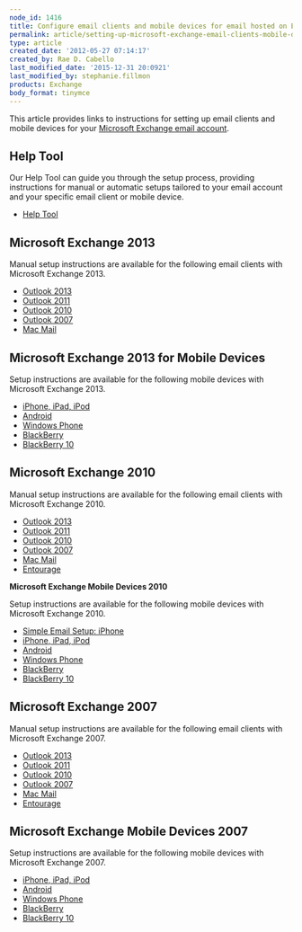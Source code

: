 ```yaml
---
node_id: 1416
title: Configure email clients and mobile devices for email hosted on Exchange
permalink: article/setting-up-microsoft-exchange-email-clients-mobile-devices
type: article
created_date: '2012-05-27 07:14:17'
created_by: Rae D. Cabello
last_modified_date: '2015-12-31 20:0921'
last_modified_by: stephanie.fillmon
products: Exchange
body_format: tinymce
---
```


This article provides links to instructions for setting up email clients
and mobile devices for your [Microsoft Exchange email
account](http://www.rackspace.com/email-hosting/hosted-exchange/).

Help Tool
---------

Our Help Tool can guide you through the setup process, providing
instructions for manual or automatic setups tailored to your email
account and your specific email client or mobile device.

-   [Help
    Tool](http://www.rackspace.com/knowledge_center/article/help-tool-for-hosted-email-and-skype-for-business)

Microsoft Exchange 2013
-----------------------

Manual setup instructions are available for the following email clients
with Microsoft Exchange 2013.

-   [Outlook
    2013](http://www.rackspace.com/knowledge_center/article/manually-configure-outlook-2013-for-email-hosted-on-exchange-2013)
-   [Outlook
    2011](http://www.rackspace.com/knowledge_center/article/manually-configure-outlook-2011-for-email-hosted-on-exchange-2013)
-   [Outlook
    2010](http://www.rackspace.com/knowledge_center/article/manually-configure-outlook-2010-for-email-hosted-on-exchange-2013)
-   [Outlook
    2007](http://www.rackspace.com/knowledge_center/article/manually-configure-outlook-2007-for-email-hosted-on-exchange-2013)
-   [Mac
    Mail](http://www.rackspace.com/knowledge_center/article/manually-configure-mac-mail-for-email-hosted-on-exchange-2013)

Microsoft Exchange 2013 for Mobile Devices
------------------------------------------

Setup instructions are available for the following mobile devices with
Microsoft Exchange 2013.

-   [iPhone, iPad,
    iPod](http://www.rackspace.com/knowledge_center/article/manually-configure-ios-devices-for-email-hosted-on-exchange-2013)
-   [Android](http://www.rackspace.com/knowledge_center/article/manually-configure-android-devices-for-email-hosted-on-exchange-2013)
-   [Windows
    Phone](http://www.rackspace.com/knowledge_center/article/manually-configure-windows-phone-devices-for-email-hosted-on-exchange-2013)
-   [BlackBerry](http://www.rackspace.com/knowledge_center/article/manually-configure-blackberry-enterprise-service-bes-for-email-hosted-on-exchange)
-   [BlackBerry
    10](http://www.rackspace.com/knowledge_center/article/manually-configure-blackberry-10-devices-for-email-hosted-on-exchange-2013)

Microsoft Exchange 2010
-----------------------

Manual setup instructions are available for the following email clients
with Microsoft Exchange 2010.

-   [Outlook
    2013](http://www.rackspace.com/knowledge_center/article/manually-configure-blackberry-10-devices-for-email-hosted-on-exchange-2013)
-   [Outlook
    2011](http://www.rackspace.com/knowledge_center/article/manually-configure-outlook-2011-for-email-hosted-on-exchange-2010)
-   [Outlook
    2010](http://www.rackspace.com/knowledge_center/article/manually-configure-outlook-2010-for-email-hosted-on-exchange-2010)
-   [Outlook
    2007](http://www.rackspace.com/knowledge_center/article/manually-configure-outlook-2007-for-email-hosted-on-exchange-2010)
-   [Mac
    Mail](http://www.rackspace.com/knowledge_center/article/manually-configure-mac-mail-for-email-hosted-on-exchange-2010)
-   [Entourage](http://www.rackspace.com/knowledge_center/article/manually-configure-entourage-for-email-hosted-on-exchange-2010)

**Microsoft Exchange Mobile Devices 2010**

Setup instructions are available for the following mobile devices with
Microsoft Exchange 2010.

-   [Simple Email Setup:
    iPhone](http://www.rackspace.com/knowledge_center/article/use-simple-email-setup-to-configure-ios-devices-for-email-hosted-on-exchange-2010)
-   [iPhone, iPad,
    iPod](http://www.rackspace.com/knowledge_center/article/manually-configure-ios-devices-for-email-hosted-on-exchange-2010)
-   [Android](http://www.rackspace.com/knowledge_center/article/manually-configure-android-devices-for-email-hosted-on-exchange-2010)
-   [Windows
    Phone](http://www.rackspace.com/knowledge_center/article/manually-configure-windows-phone-devices-for-email-hosted-on-exchange-2010)
-   [BlackBerry](http://www.rackspace.com/knowledge_center/article/manually-configure-blackberry-enterprise-service-bes-for-email-hosted-on-exchange)
-   [BlackBerry
    10](http://www.rackspace.com/knowledge_center/article/manually-configure-blackberry-10-devices-for-email-hosted-on-exchange-2010)

Microsoft Exchange 2007
-----------------------

Manual setup instructions are available for the following email clients
with Microsoft Exchange 2007.

-   [Outlook
    2013](http://www.rackspace.com/knowledge_center/article/manually-configure-outlook-2013-for-email-hosted-on-exchange-2007)
-   [Outlook
    2011](http://www.rackspace.com/knowledge_center/article/manually-configure-outlook-2011-for-email-hosted-on-exchange-2007)
-   [Outlook
    2010](http://www.rackspace.com/knowledge_center/article/manually-configure-outlook-2010-for-email-hosted-on-exchange-2007)
-   [Outlook
    2007](http://www.rackspace.com/knowledge_center/article/manually-configure-outlook-2007-for-email-hosted-on-exchange-2007)
-   [Mac
    Mail](http://www.rackspace.com/knowledge_center/article/manually-configure-mac-mail-for-email-hosted-on-exchange-2007)
-   [Entourage](http://www.rackspace.com/knowledge_center/article/manually-configure-entourage-ews-for-email-hosted-on-exchange-2007)

Microsoft Exchange Mobile Devices 2007
--------------------------------------

Setup instructions are available for the following mobile devices with
Microsoft Exchange 2007.

-   [iPhone, iPad,
    iPod](http://www.rackspace.com/knowledge_center/article/manually-configure-ios-devices-for-email-hosted-on-exchange-2007)
-   [Android](http://www.rackspace.com/knowledge_center/article/manually-configure-android-devices-for-email-hosted-on-exchange-2007)
-   [Windows
    Phone](http://www.rackspace.com/knowledge_center/article/manually-configure-windows-phone-devices-for-email-hosted-on-exchange-2007)
-   [BlackBerry](http://www.rackspace.com/knowledge_center/article/manually-configure-blackberry-enterprise-service-bes-for-email-hosted-on-exchange)
-   [BlackBerry
    10](http://www.rackspace.com/knowledge_center/article/manually-configure-blackberry-10-devices-for-email-hosted-on-exchange-2007)


